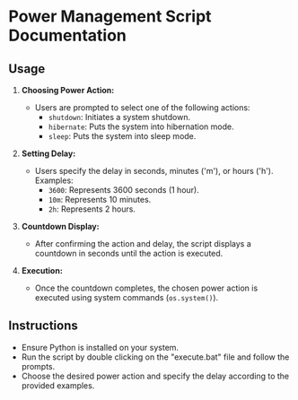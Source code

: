 # Power Management Script Documentation

## Usage
1. **Choosing Power Action:**
   - Users are prompted to select one of the following actions:
     - `shutdown`: Initiates a system shutdown.
     - `hibernate`: Puts the system into hibernation mode.
     - `sleep`: Puts the system into sleep mode.

2. **Setting Delay:**
   - Users specify the delay in seconds, minutes ('m'), or hours ('h'). Examples:
     - `3600`: Represents 3600 seconds (1 hour).
     - `10m`: Represents 10 minutes.
     - `2h`: Represents 2 hours.

3. **Countdown Display:**
   - After confirming the action and delay, the script displays a countdown in seconds until the action is executed.

4. **Execution:**
   - Once the countdown completes, the chosen power action is executed using system commands (`os.system()`).

## Instructions
- Ensure Python is installed on your system.
- Run the script by double clicking on the "execute.bat" file and follow the prompts.
- Choose the desired power action and specify the delay according to the provided examples.
